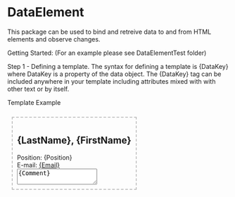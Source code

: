 # DataElement
This package can be used to bind and retreive data to and from HTML elements and observe changes.

Getting Started:
(For an example please see DataElementTest folder)

Step 1 - Defining a template.
  The syntax for defining a template is {DataKey} where DataKey is a property of the data object.
  The {DataKey} tag can be included anywhere in your template including attributes mixed with 
  with other text or by itself.

Template Example
    <article id="Contact{Id}"  
     style="border: 2px dashed silver; display: inline-block; margin: 10px; padding: 10px; background-color: {AccessColor};"> 
      <h2>{LastName}, {FirstName}</h2> 
      <div>Position: {Position}</div> 
      <div>E-mail: <a href="mailto:{Email}">{Email}</a></div> 
      <div> 
        <textarea>{Comment}</textarea> 
      </div> 
    </article>

